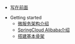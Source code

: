 <!-- docs/_sidebar.md -->
* [写在前面](README.md)
- Getting started
  - [微服务架构介绍](microserver.md)
  - [SpringCloud Alibaba介绍](springcloudAlibaba.md)
  - [搭建基本骨架](architect.md)
